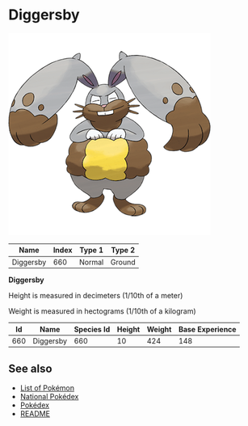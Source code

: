 # Diggersby


![Diggersby](images/660.png)

| **Name** | **Index** | **Type 1** | **Type 2** |
|----|----|----|----|
| Diggersby | 660 | Normal | Ground  |

**Diggersby** 


Height is measured in decimeters (1/10th of a meter)

Weight is measured in hectograms (1/10th of a kilogram)

| **Id** | **Name** | **Species Id** | **Height** | **Weight** | **Base Experience** |
|--------|----------|----------------|------------|------------|---------------------|
| 660 | Diggersby | 660 | 10 | 424 | 148 |


## See also

- [List of Pokémon](../pokemon.md)
- [National Pokédex](../national_pokedex.md)
- [Pokédex](../pokedex.md)
- [README](../README.md)
